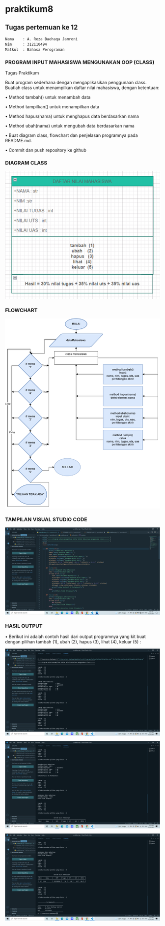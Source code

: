 # praktikum8
## Tugas pertemuan ke 12
```sh
Nama    : A. Reza Baehaqa Jamroni
Nim     : 312110494
Matkul  : Bahasa Perograman
```
### PROGRAM INPUT MAHASISWA MENGUNAKAN OOP (CLASS)
Tugas Praktikum<p>

Buat program sederhana dengan mengaplikasikan penggunaan class. Buatlah class untuk menampilkan daftar nilai mahasiswa, dengan ketentuan:<p>
• Method tambah() untuk menambah data<p>
• Method tampilkan() untuk menampilkan data<p>
• Method hapus(nama) untuk menghapus data berdasarkan nama<p>
• Method ubah(nama) untuk mengubah data berdasarkan nama<p>
• Buat diagram class, flowchart dan penjelasan programnya pada README.md.<p>
• Commit dan push repository ke github<p>

### DIAGRAM CLASS
![Gambar 1](screenshot/class.png)<p>

### FLOWCHART
![Gambar 1](screenshot/flowchart.png)<p>

### TAMPILAN VISUAL STUDIO CODE
![Gambar 1](screenshot/vscd.png)<p>

### HASIL OUTPUT
• Berikut ini adalah contoh hasil dari output programnya yang kit buat dengan pilihan tambah (1), ubah (2), hapus (3), lihat (4), keluar (5) : <p>
![Gambar 1](screenshot/output1.png)<p>
![Gambar 1](screenshot/output2.png)<p>
![Gambar 1](screenshot/output3.png)<p>